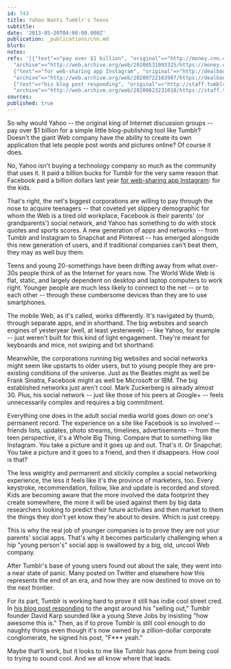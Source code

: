 ```yaml
---
id: 743
title: Yahoo Wants Tumblr's Teens
subtitle: 
date: '2013-05-20T04:00:00.000Z'
publication: _publications/cnn.md
blurb: 
notes: 
refs: '[{"text"=>"pay over $1 billion", "original"=>"http://money.cnn.com/2013/05/20/technology/yahoo-buys-tumblr/index.html",
  "archive"=>"http://web.archive.org/web/20200531093325/https://money.cnn.com/2013/05/20/technology/yahoo-buys-tumblr/index.html"},
  {"text"=>"for web-sharing app Instagram", "original"=>"http://dealbook.nytimes.com/2012/04/09/facebook-buys-instagram-for-1-billion/",
  "archive"=>"http://web.archive.org/web/20200722163907/https://dealbook.nytimes.com/2012/04/09/facebook-buys-instagram-for-1-billion/"},
  {"text"=>"his blog post responding", "original"=>"http://staff.tumblr.com/post/50902268806/news",
  "archive"=>"http://web.archive.org/web/20200623231018/https://staff.tumblr.com/post/50902268806/news"}]'
sources: 
published: true
---
```

So why would Yahoo -- the original king of Internet discussion groups -- pay over $1 billion for a simple little blog-publishing tool like Tumblr? Doesn't the giant Web company have the ability to create its own application that lets people post words and pictures online? Of course it does.

No, Yahoo isn't buying a technology company so much as the community that uses it. It paid a billion bucks for Tumblr for the very same reason that Facebook paid a billion dollars last year [for web-sharing app Instagram](http://dealbook.nytimes.com/2012/04/09/facebook-buys-instagram-for-1-billion/): for the kids.

That's right, the net's biggest corporations are willing to pay through the nose to acquire teenagers -- that coveted yet slippery demographic for whom the Web is a tired old workplace, Facebook is their parents' (or grandparents') social network, and Yahoo has something to do with stock quotes and sports scores. A new generation of apps and networks -- from Tumblr and Instagram to Snapchat and Pinterest -- has emerged alongside this new generation of users, and if traditional companies can't beat them, they may as well buy them.

Teens and young 20-somethings have been drifting away from what over-30s people think of as the Internet for years now. The World Wide Web is flat, static, and largely dependent on desktop and laptop computers to work right. Younger people are much less likely to connect to the net -- or to each other -- through these cumbersome devices than they are to use smartphones.

The mobile Web, as it's called, works differently. It's navigated by thumb, through separate apps, and in shorthand. The big websites and search engines of yesteryear (well, at least yesterweek) -- like Yahoo, for example -- just weren't built for this kind of light engagement. They're meant for keyboards and mice, not swiping and txt shorthand.

Meanwhile, the corporations running big websites and social networks might seem like upstarts to older users, but to young people they are pre-existing conditions of the universe. Just as the Beatles might as well be Frank Sinatra, Facebook might as well be Microsoft or IBM. The big established networks just aren't cool. Mark Zuckerberg is already almost 30. Plus, his social network -- just like those of his peers at Google+ -- feels unnecessarily complex and requires a big commitment.

Everything one does in the adult social media world goes down on one's permanent record. The experience on a site like Facebook is so involved -- friends lists, updates, photo streams, timelines, advertisements -- from the teen perspective, it's a Whole Big Thing. Compare that to something like Instagram. You take a picture and it goes up and out. That's it. Or Snapchat: You take a picture and it goes to a friend, and then it disappears. How cool is that?

The less weighty and permanent and stickily complex a social networking experience, the less it feels like it's the province of marketers, too. Every keystroke, recommendation, follow, like and update is recorded and stored. Kids are becoming aware that the more involved the data footprint they create somewhere, the more it will be used against them by big data researchers looking to predict their future activities and then market to them the things they don't yet know they're about to desire. Which is just creepy.

This is why the real job of younger companies is to prove they are not your parents' social apps. That's why it becomes particularly challenging when a hip "young person's" social app is swallowed by a big, old, uncool Web company.

After Tumblr's base of young users found out about the sale, they went into a near state of panic. Many posted on Twitter and elsewhere how this represents the end of an era, and how they are now destined to move on to the next frontier.

For its part, Tumblr is working hard to prove it still has indie cool street cred. In [his blog post responding](http://staff.tumblr.com/post/50902268806/news) to the angst around his "selling out," Tumblr founder David Karp sounded like a young Steve Jobs by insisting "how awesome this is." Then, as if to prove Tumblr is still cool enough to do naughty things even though it's now owned by a zillion-dollar corporate conglomerate, he signed his post, "F*** yeah."

Maybe that'll work, but it looks to me like Tumblr has gone from being cool to trying to sound cool. And we all know where that leads.
